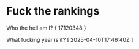 # Fuck the rankings

Who the hell am I?
{ 17120348 }

What fucking year is it?
[ 2025-04-10T17:46:40Z ]
